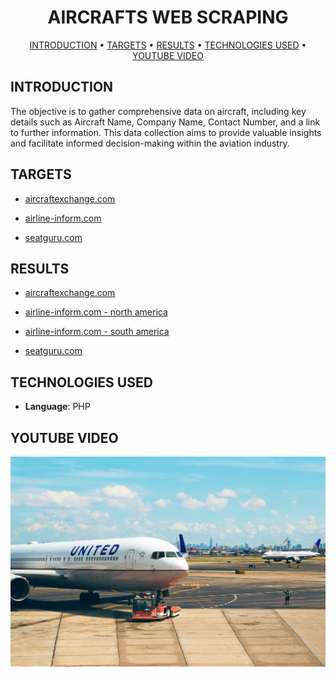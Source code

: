<div align='center'>
  <h1>AIRCRAFTS WEB SCRAPING</h1>
</div>

<div align="center">
  <a href="#introduction">INTRODUCTION</a> •
  <a href="#targets">TARGETS</a> •
  <a href="#results">RESULTS</a> •
  <a href="#technologies-used">TECHNOLOGIES USED</a> •
  <a href="#youtube-video">YOUTUBE VIDEO</a>
</div>

## INTRODUCTION

The objective is to gather comprehensive data on aircraft, including key details such as Aircraft Name, Company Name, Contact Number, and a link to further information. This data collection aims to provide valuable insights and facilitate informed decision-making within the aviation industry.

## TARGETS

- [aircraftexchange.com](https://aircraftexchange.com/)

- [airline-inform.com](http://airline-inform.com/)

- [seatguru.com](http://seatguru.com/)

## RESULTS

- [aircraftexchange.com](https://github.com/dreampioneer/Web-scraping-aircraft/blob/main/aircraftexchange.com/aircraftexchange.com.csv)

- [airline-inform.com - north america](https://github.com/dreampioneer/Web-scraping-aircraft/blob/main/airlines-inform/north%20america/new_north_america.csv)

- [airline-inform.com - south america](https://github.com/dreampioneer/Web-scraping-aircraft/blob/main/airlines-inform/south%20america/new_south_america.csv)

- [seatguru.com](https://github.com/dreampioneer/Web-scraping-aircraft/blob/main/seatguru.com/seatguru.com.csv)

## TECHNOLOGIES USED

- <b>Language</b>: PHP

## YOUTUBE VIDEO

[![Watch the video](./aircraft.jpg)](https://www.youtube.com/watch?v=zp9K0r4fGNE)